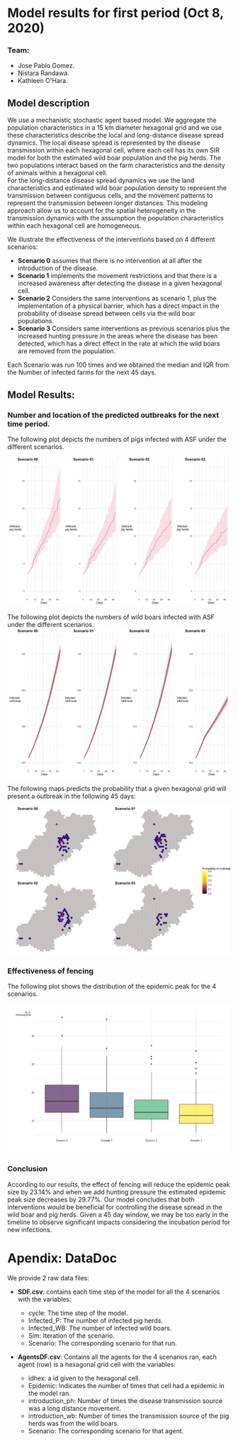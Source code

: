 # Model results for first period (Oct 8, 2020)

### Team:

-   Jose Pablo Gomez.
-   Nistara Randawa.
-   Kathleen O'Hara.

## Model description

We use a mechanistic stochastic agent based model. We aggregate the population characteristics in a 15 km diameter hexagonal grid and we use these characteristics describe the local and long-distance disease spread dynamics. The local disease spread is represented by the disease transmission within each hexagonal cell, where each cell has its own SIR model for both the estimated wild boar population and the pig herds. The two populations interact based on the farm characteristics and the density of animals within a hexagonal cell.\
For the long-distance disease spread dynamics we use the land characteristics and estimated wild boar population density to represent the transmission between contiguous cells, and the movement patterns to represent the transmission between longer distances. This modeling approach allow us to account for the spatial heterogeneity in the transmission dynamics with the assumption the population characteristics within each hexagonal cell are homogeneous.

We illustrate the effectiveness of the interventions based on 4 different scenarios:

-   **Scenario 0** assumes that there is no intervention at all after the introduction of the disease.
-   **Scenario 1** implements the movement restrictions and that there is a increased awareness after detecting the disease in a given hexagonal cell.
-   **Scenario 2** Considers the same interventions as scenario 1, plus the implementation of a physical barrier, which has a direct impact in the probability of disease spread between cells via the wild boar populations.  
-   **Scenario 3** Considers same interventions as previous scenarios plus the increased hunting pressure in the areas where the disease has been detected, which has a direct effect in the rate at which the wild boars are removed from the population.  

Each Scenario was run 100 times and we obtained the median and IQR from the Number of infected farms for the next 45 days.

## Model Results:

### Number and location of the predicted outbreaks for the next time period.

The following plot depicts the numbers of pigs infected with ASF under the different scenarios.

![](fig_inf-pigs_all-scenarios.png)

The following plot depicts the numbers of wild boars infected with ASF under the different scenarios. ![](fig_inf-wb_all-scenarios.png)

The following maps predicts the probability that a given hexagonal grid will present a outbreak in the following 45 days:

![](fig_map-inf-pigs_all-scenarios.png)

### Effectiveness of fencing

The following plot shows the distribution of the epidemic peak for the 4 scenarios.

![](fig_box-plots_all-scenarios.png)

### Conclusion

According to our results, the effect of fencing will reduce the epidemic peak size by 23.14% and when we add hunting pressure the estimated epidemic peak size decreases by 29.77%. Our model concludes that both interventions would be beneficial for controlling the disease spread in the wild boar and pig herds. Given a 45 day window, we may be too early in the timeline to observe significant impacts considering the incubation period for new infections.  
  
# Apendix: DataDoc
We provide 2 raw data files:  
  
  - **SDF.csv**: contains each time step of the model for all the 4 scenarios with the variables:  
    - cycle: The time step of the model.  
    - Infected_P: The number of infected pig herds.  
    - Infected_WB: The number of infected wild boars.  
    - Sim: Iteration of the scenario.  
    - Scenario: The corresponding scenario for that run.  
    
  - **AgentsDF.csv**: Contains all the agents for the 4 scenarios ran, each agent (row) is a hexagonal grid cell with the variables:  
    - idhex: a id given to the hexagonal cell.  
    - Epidemic: Indicates the number of times that cell had a epidemic in the model ran.  
    - introduction_ph: Number of times the disease transmission source was a long distance movement.  
    - introduction_wb: Number of times the transmission source of the pig herds was from the wild boars.  
    - Scenario: The corresponding scenario for that agent.  
